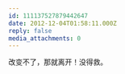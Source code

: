 ```yaml
---
id: 111137527879442647
date: 2012-12-04T01:58:11.000Z
reply: false
media_attachments: 0
---
```


改变不了，那就离开！没得救。

